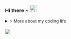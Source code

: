 ### Hi there ~ <img src="https://user-images.githubusercontent.com/1303154/88677602-1635ba80-d120-11ea-84d8-d263ba5fc3c0.gif" width="24px" alt="hi">
<details>
<summary>⚡️ More about my coding life</summary>
<br />
<!--

## > $ cd /home/
</p>
<p align="center">  
<img src =abstraction-o.gif alt="I'm not a jack of all trades, but somehow I found interest in a lot of things which I'm taking the time to learn and exchange about!!!">
</p>

<!--------------->
<!--
<pre>

┌──┤ $WHOAMI ├─────────▰▰▰
│
├─▣ I'm Reda Alias RdEl00
├─▣ Master Student, Majoring in Business & Finance <!-- @ <a href="https://encg-settat.ma/">ENCG SETTAT</a>
├─▣ I'm interested in Technology, Data, Business & Finance.
│<!--─▣ Computer Science Student <!--@ <a href="https://uopeople.edu/">The Uopeople</a>
└───────────────────────────────▰▰▰

</pre>

┌──┤ $SOCIAL ├─────────▰▰▰
│
├─◈ <a href="https://www.hackerrank.com/RdEl00">Hackerrank</a>
├─◈ <a href="https://rdel00.github.io/">Website</a>
│
└───────────────────────────────▰▰▰
-->

---------------

| [![RdEl00's GitHub stats](https://github-readme-stats.vercel.app/api?username=RdEl00&count_private=true&show_icons=true&hide=issues&hide_border=true&theme=github_dark)](https://github.com/RdEl00?tab=repositories) | [![RdEl00's most used languages](https://github-readme-stats.vercel.app/api/top-langs/?username=RdEl00&layout=compact&hide_border=true&theme=github_dark&langs_count=10)](https://github.com/RdEl00?tab=repositories) |
|:-:|:-:|
</details>

<!-- ![](https://komarev.com/ghpvc/?username=RdEl00&color=gray) -->
![](https://hit.yhype.me/github/profile?user_id=65583321)
